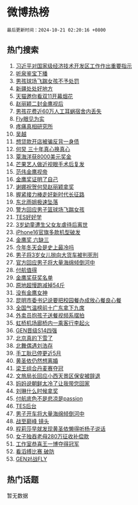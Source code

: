 # 微博热榜

`最后更新时间：2024-10-21 02:20:16 +0800`

## 热门搜索

1. [习近平对国家级经济技术开发区工作作出重要指示](https://m.weibo.cn/search?containerid=100103type%3D1%26t%3D10%26q%3D%23%E4%B9%A0%E8%BF%91%E5%B9%B3%E5%AF%B9%E5%9B%BD%E5%AE%B6%E7%BA%A7%E7%BB%8F%E6%B5%8E%E6%8A%80%E6%9C%AF%E5%BC%80%E5%8F%91%E5%8C%BA%E5%B7%A5%E4%BD%9C%E4%BD%9C%E5%87%BA%E9%87%8D%E8%A6%81%E6%8C%87%E7%A4%BA%23&stream_entry_id=51&isnewpage=1&extparam=seat%3D1%26c_type%3D51%26cate%3D10103%26stream_entry_id%3D51%26pos%3D0%26filter_type%3Drealtimehot%26q%3D%2523%25E4%25B9%25A0%25E8%25BF%2591%25E5%25B9%25B3%25E5%25AF%25B9%25E5%259B%25BD%25E5%25AE%25B6%25E7%25BA%25A7%25E7%25BB%258F%25E6%25B5%258E%25E6%258A%2580%25E6%259C%25AF%25E5%25BC%2580%25E5%258F%2591%25E5%258C%25BA%25E5%25B7%25A5%25E4%25BD%259C%25E4%25BD%259C%25E5%2587%25BA%25E9%2587%258D%25E8%25A6%2581%25E6%258C%2587%25E7%25A4%25BA%2523%26dgr%3D0%26display_time%3D1729448415%26pre_seqid%3D172944841538201133575103)
1. [听泉鉴宝下播](https://m.weibo.cn/search?containerid=100103type%3D1%26t%3D10%26q%3D%23%E5%90%AC%E6%B3%89%E9%89%B4%E5%AE%9D%E4%B8%8B%E6%92%AD%23&stream_entry_id=31&isnewpage=1&extparam=seat%3D1%26lcate%3D5001%26cate%3D5001%26stream_entry_id%3D31%26dgr%3D0%26filter_type%3Drealtimehot%26q%3D%2523%25E5%2590%25AC%25E6%25B3%2589%25E9%2589%25B4%25E5%25AE%259D%25E4%25B8%258B%25E6%2592%25AD%2523%26flag%3D2%26band_rank%3D1%26pos%3D0%26realpos%3D1%26c_type%3D31%26display_time%3D1729448415%26pre_seqid%3D172944841538201133575103)
1. [男孩球场飞踹女孩不予处罚](https://m.weibo.cn/search?containerid=100103type%3D1%26t%3D10%26q%3D%23%E7%94%B7%E5%AD%A9%E7%90%83%E5%9C%BA%E9%A3%9E%E8%B8%B9%E5%A5%B3%E5%AD%A9%E4%B8%8D%E4%BA%88%E5%A4%84%E7%BD%9A%23&stream_entry_id=31&isnewpage=1&extparam=seat%3D1%26lcate%3D5001%26cate%3D5001%26stream_entry_id%3D31%26dgr%3D0%26filter_type%3Drealtimehot%26q%3D%2523%25E7%2594%25B7%25E5%25AD%25A9%25E7%2590%2583%25E5%259C%25BA%25E9%25A3%259E%25E8%25B8%25B9%25E5%25A5%25B3%25E5%25AD%25A9%25E4%25B8%258D%25E4%25BA%2588%25E5%25A4%2584%25E7%25BD%259A%2523%26flag%3D0%26band_rank%3D2%26pos%3D1%26realpos%3D2%26c_type%3D31%26display_time%3D1729448415%26pre_seqid%3D172944841538201133575103)
1. [新疆处处好地方](https://m.weibo.cn/search?containerid=100103type%3D1%26t%3D10%26q%3D%23%E6%96%B0%E7%96%86%E5%A4%84%E5%A4%84%E5%A5%BD%E5%9C%B0%E6%96%B9%23&stream_entry_id=31&isnewpage=1&extparam=seat%3D1%26lcate%3D5001%26cate%3D5001%26stream_entry_id%3D31%26dgr%3D0%26filter_type%3Drealtimehot%26q%3D%2523%25E6%2596%25B0%25E7%2596%2586%25E5%25A4%2584%25E5%25A4%2584%25E5%25A5%25BD%25E5%259C%25B0%25E6%2596%25B9%2523%26flag%3D0%26band_rank%3D3%26pos%3D2%26realpos%3D3%26c_type%3D31%26display_time%3D1729448415%26pre_seqid%3D172944841538201133575103)
1. [天猫邀你看双11开幕烟花](https://m.weibo.cn/search?containerid=100103type%3D1%26t%3D10%26q%3D%23%E5%A4%A9%E7%8C%AB%E9%82%80%E4%BD%A0%E7%9C%8B%E5%8F%8C11%E5%BC%80%E5%B9%95%E7%83%9F%E8%8A%B1%23&stream_entry_id=31&isnewpage=1&extparam=seat%3D1%26lcate%3D5001%26cate%3D5001%26topic_ad%3D1%26q%3D%2523%25E5%25A4%25A9%25E7%258C%25AB%25E9%2582%2580%25E4%25BD%25A0%25E7%259C%258B%25E5%258F%258C11%25E5%25BC%2580%25E5%25B9%2595%25E7%2583%259F%25E8%258A%25B1%2523%26dgr%3D0%26adid%3D259821%26c_type%3D31%26pos%3D3%26band_rank%3D4%26filter_type%3Drealtimehot%26stream_entry_id%3D31%26is_ad_pos%3D1%26display_time%3D1729448415%26pre_seqid%3D172944841538201133575103)
1. [赵丽颖二封金鹰视后](https://m.weibo.cn/search?containerid=100103type%3D1%26t%3D10%26q%3D%E8%B5%B5%E4%B8%BD%E9%A2%96%E4%BA%8C%E5%B0%81%E9%87%91%E9%B9%B0%E8%A7%86%E5%90%8E&stream_entry_id=31&isnewpage=1&extparam=seat%3D1%26lcate%3D5001%26cate%3D5001%26stream_entry_id%3D31%26dgr%3D0%26filter_type%3Drealtimehot%26q%3D%25E8%25B5%25B5%25E4%25B8%25BD%25E9%25A2%2596%25E4%25BA%258C%25E5%25B0%2581%25E9%2587%2591%25E9%25B9%25B0%25E8%25A7%2586%25E5%2590%258E%26flag%3D16%26band_rank%3D4%26pos%3D4%26realpos%3D4%26c_type%3D31%26display_time%3D1729448415%26pre_seqid%3D172944841538201133575103)
1. [男孩花费近60万人工耳蜗宿舍内丢失](https://m.weibo.cn/search?containerid=100103type%3D1%26t%3D10%26q%3D%23%E7%94%B7%E5%AD%A9%E8%8A%B1%E8%B4%B9%E8%BF%9160%E4%B8%87%E4%BA%BA%E5%B7%A5%E8%80%B3%E8%9C%97%E5%AE%BF%E8%88%8D%E5%86%85%E4%B8%A2%E5%A4%B1%23&stream_entry_id=31&isnewpage=1&extparam=seat%3D1%26lcate%3D5001%26cate%3D5001%26stream_entry_id%3D31%26dgr%3D0%26filter_type%3Drealtimehot%26q%3D%2523%25E7%2594%25B7%25E5%25AD%25A9%25E8%258A%25B1%25E8%25B4%25B9%25E8%25BF%259160%25E4%25B8%2587%25E4%25BA%25BA%25E5%25B7%25A5%25E8%2580%25B3%25E8%259C%2597%25E5%25AE%25BF%25E8%2588%258D%25E5%2586%2585%25E4%25B8%25A2%25E5%25A4%25B1%2523%26flag%3D0%26band_rank%3D5%26pos%3D5%26realpos%3D5%26c_type%3D31%26display_time%3D1729448415%26pre_seqid%3D172944841538201133575103)
1. [Fly眼见为实](https://m.weibo.cn/search?containerid=100103type%3D1%26t%3D10%26q%3D%23Fly%E7%9C%BC%E8%A7%81%E4%B8%BA%E5%AE%9E%23&stream_entry_id=31&isnewpage=1&extparam=seat%3D1%26lcate%3D5001%26cate%3D5001%26stream_entry_id%3D31%26dgr%3D0%26filter_type%3Drealtimehot%26q%3D%2523Fly%25E7%259C%25BC%25E8%25A7%2581%25E4%25B8%25BA%25E5%25AE%259E%2523%26flag%3D0%26band_rank%3D6%26pos%3D6%26realpos%3D6%26c_type%3D31%26display_time%3D1729448415%26pre_seqid%3D172944841538201133575103)
1. [疼痛真相研究所](https://m.weibo.cn/search?containerid=100103type%3D1%26t%3D10%26q%3D%23%E7%96%BC%E7%97%9B%E7%9C%9F%E7%9B%B8%E7%A0%94%E7%A9%B6%E6%89%80%23&stream_entry_id=31&isnewpage=1&extparam=seat%3D1%26lcate%3D5001%26cate%3D5001%26topic_ad%3D1%26q%3D%2523%25E7%2596%25BC%25E7%2597%259B%25E7%259C%259F%25E7%259B%25B8%25E7%25A0%2594%25E7%25A9%25B6%25E6%2589%2580%2523%26dgr%3D0%26adid%3D259852%26c_type%3D31%26pos%3D7%26band_rank%3D7%26filter_type%3Drealtimehot%26stream_entry_id%3D31%26is_ad_pos%3D1%26display_time%3D1729448415%26pre_seqid%3D172944841538201133575103)
1. [吴越](https://m.weibo.cn/search?containerid=100103type%3D1%26t%3D10%26q%3D%E5%90%B4%E8%B6%8A&stream_entry_id=31&isnewpage=1&extparam=seat%3D1%26lcate%3D5001%26cate%3D5001%26stream_entry_id%3D31%26dgr%3D0%26filter_type%3Drealtimehot%26q%3D%25E5%2590%25B4%25E8%25B6%258A%26flag%3D1%26band_rank%3D7%26pos%3D8%26realpos%3D7%26c_type%3D31%26display_time%3D1729448415%26pre_seqid%3D172944841538201133575103)
1. [想贷款开店被骗反背一身债](https://m.weibo.cn/search?containerid=100103type%3D1%26t%3D10%26q%3D%23%E6%83%B3%E8%B4%B7%E6%AC%BE%E5%BC%80%E5%BA%97%E8%A2%AB%E9%AA%97%E5%8F%8D%E8%83%8C%E4%B8%80%E8%BA%AB%E5%80%BA%23&stream_entry_id=31&isnewpage=1&extparam=seat%3D1%26lcate%3D5001%26cate%3D5001%26stream_entry_id%3D31%26dgr%3D0%26filter_type%3Drealtimehot%26q%3D%2523%25E6%2583%25B3%25E8%25B4%25B7%25E6%25AC%25BE%25E5%25BC%2580%25E5%25BA%2597%25E8%25A2%25AB%25E9%25AA%2597%25E5%258F%258D%25E8%2583%258C%25E4%25B8%2580%25E8%25BA%25AB%25E5%2580%25BA%2523%26flag%3D0%26band_rank%3D8%26pos%3D9%26realpos%3D8%26c_type%3D31%26display_time%3D1729448415%26pre_seqid%3D172944841538201133575103)
1. [何炅 三十年真心换真心](https://m.weibo.cn/search?containerid=100103type%3D1%26t%3D10%26q%3D%E4%BD%95%E7%82%85+%E4%B8%89%E5%8D%81%E5%B9%B4%E7%9C%9F%E5%BF%83%E6%8D%A2%E7%9C%9F%E5%BF%83&stream_entry_id=31&isnewpage=1&extparam=seat%3D1%26lcate%3D5001%26cate%3D5001%26stream_entry_id%3D31%26dgr%3D0%26filter_type%3Drealtimehot%26q%3D%25E4%25BD%2595%25E7%2582%2585%2520%25E4%25B8%2589%25E5%258D%2581%25E5%25B9%25B4%25E7%259C%259F%25E5%25BF%2583%25E6%258D%25A2%25E7%259C%259F%25E5%25BF%2583%26flag%3D2%26band_rank%3D9%26pos%3D10%26realpos%3D9%26c_type%3D31%26display_time%3D1729448415%26pre_seqid%3D172944841538201133575103)
1. [覃海洋获8000美元奖金](https://m.weibo.cn/search?containerid=100103type%3D1%26t%3D10%26q%3D%23%E8%A6%83%E6%B5%B7%E6%B4%8B%E8%8E%B78000%E7%BE%8E%E5%85%83%E5%A5%96%E9%87%91%23&stream_entry_id=31&isnewpage=1&extparam=seat%3D1%26lcate%3D5001%26cate%3D5001%26stream_entry_id%3D31%26dgr%3D0%26filter_type%3Drealtimehot%26q%3D%2523%25E8%25A6%2583%25E6%25B5%25B7%25E6%25B4%258B%25E8%258E%25B78000%25E7%25BE%258E%25E5%2585%2583%25E5%25A5%2596%25E9%2587%2591%2523%26flag%3D0%26band_rank%3D10%26pos%3D11%26realpos%3D10%26c_type%3D31%26display_time%3D1729448415%26pre_seqid%3D172944841538201133575103)
1. [芒果艺人做近视眼手术后复发](https://m.weibo.cn/search?containerid=100103type%3D1%26t%3D10%26q%3D%E8%8A%92%E6%9E%9C%E8%89%BA%E4%BA%BA%E5%81%9A%E8%BF%91%E8%A7%86%E7%9C%BC%E6%89%8B%E6%9C%AF%E5%90%8E%E5%A4%8D%E5%8F%91&stream_entry_id=31&isnewpage=1&extparam=seat%3D1%26lcate%3D5001%26cate%3D5001%26stream_entry_id%3D31%26dgr%3D0%26filter_type%3Drealtimehot%26q%3D%25E8%258A%2592%25E6%259E%259C%25E8%2589%25BA%25E4%25BA%25BA%25E5%2581%259A%25E8%25BF%2591%25E8%25A7%2586%25E7%259C%25BC%25E6%2589%258B%25E6%259C%25AF%25E5%2590%258E%25E5%25A4%258D%25E5%258F%2591%26flag%3D2%26band_rank%3D11%26pos%3D12%26realpos%3D11%26c_type%3D31%26display_time%3D1729448415%26pre_seqid%3D172944841538201133575103)
1. [范伟金鹰视帝](https://m.weibo.cn/search?containerid=100103type%3D1%26t%3D10%26q%3D%23%E8%8C%83%E4%BC%9F%E9%87%91%E9%B9%B0%E8%A7%86%E5%B8%9D%23&stream_entry_id=31&isnewpage=1&extparam=seat%3D1%26lcate%3D5001%26cate%3D5001%26stream_entry_id%3D31%26dgr%3D0%26filter_type%3Drealtimehot%26q%3D%2523%25E8%258C%2583%25E4%25BC%259F%25E9%2587%2591%25E9%25B9%25B0%25E8%25A7%2586%25E5%25B8%259D%2523%26flag%3D0%26band_rank%3D12%26pos%3D13%26realpos%3D12%26c_type%3D31%26display_time%3D1729448415%26pre_seqid%3D172944841538201133575103)
1. [金鹰奖证明了自己](https://m.weibo.cn/search?containerid=100103type%3D1%26t%3D10%26q%3D%23%E9%87%91%E9%B9%B0%E5%A5%96%E8%AF%81%E6%98%8E%E4%BA%86%E8%87%AA%E5%B7%B1%23&stream_entry_id=31&isnewpage=1&extparam=seat%3D1%26lcate%3D5001%26cate%3D5001%26stream_entry_id%3D31%26dgr%3D0%26filter_type%3Drealtimehot%26q%3D%2523%25E9%2587%2591%25E9%25B9%25B0%25E5%25A5%2596%25E8%25AF%2581%25E6%2598%258E%25E4%25BA%2586%25E8%2587%25AA%25E5%25B7%25B1%2523%26flag%3D0%26band_rank%3D13%26pos%3D14%26realpos%3D13%26c_type%3D31%26display_time%3D1729448415%26pre_seqid%3D172944841538201133575103)
1. [谢娜祝贺何炅赵丽颖拿奖](https://m.weibo.cn/search?containerid=100103type%3D1%26t%3D10%26q%3D%23%E8%B0%A2%E5%A8%9C%E7%A5%9D%E8%B4%BA%E4%BD%95%E7%82%85%E8%B5%B5%E4%B8%BD%E9%A2%96%E6%8B%BF%E5%A5%96%23&stream_entry_id=31&isnewpage=1&extparam=seat%3D1%26lcate%3D5001%26cate%3D5001%26stream_entry_id%3D31%26dgr%3D0%26filter_type%3Drealtimehot%26q%3D%2523%25E8%25B0%25A2%25E5%25A8%259C%25E7%25A5%259D%25E8%25B4%25BA%25E4%25BD%2595%25E7%2582%2585%25E8%25B5%25B5%25E4%25B8%25BD%25E9%25A2%2596%25E6%258B%25BF%25E5%25A5%2596%2523%26flag%3D2%26band_rank%3D14%26pos%3D15%26realpos%3D14%26c_type%3D31%26display_time%3D1729448415%26pre_seqid%3D172944841538201133575103)
1. [握紧接力棒走好新时代长征路](https://m.weibo.cn/search?containerid=100103type%3D1%26t%3D10%26q%3D%23%E6%8F%A1%E7%B4%A7%E6%8E%A5%E5%8A%9B%E6%A3%92%E8%B5%B0%E5%A5%BD%E6%96%B0%E6%97%B6%E4%BB%A3%E9%95%BF%E5%BE%81%E8%B7%AF%23&stream_entry_id=31&isnewpage=1&extparam=seat%3D1%26lcate%3D5001%26cate%3D5001%26stream_entry_id%3D31%26dgr%3D0%26filter_type%3Drealtimehot%26q%3D%2523%25E6%258F%25A1%25E7%25B4%25A7%25E6%258E%25A5%25E5%258A%259B%25E6%25A3%2592%25E8%25B5%25B0%25E5%25A5%25BD%25E6%2596%25B0%25E6%2597%25B6%25E4%25BB%25A3%25E9%2595%25BF%25E5%25BE%2581%25E8%25B7%25AF%2523%26flag%3D1%26band_rank%3D15%26pos%3D16%26realpos%3D15%26c_type%3D31%26display_time%3D1729448415%26pre_seqid%3D172944841538201133575103)
1. [东北雨姐极速坠落](https://m.weibo.cn/search?containerid=100103type%3D1%26t%3D10%26q%3D%23%E4%B8%9C%E5%8C%97%E9%9B%A8%E5%A7%90%E6%9E%81%E9%80%9F%E5%9D%A0%E8%90%BD%23&stream_entry_id=31&isnewpage=1&extparam=seat%3D1%26lcate%3D5001%26cate%3D5001%26stream_entry_id%3D31%26dgr%3D0%26filter_type%3Drealtimehot%26q%3D%2523%25E4%25B8%259C%25E5%258C%2597%25E9%259B%25A8%25E5%25A7%2590%25E6%259E%2581%25E9%2580%259F%25E5%259D%25A0%25E8%2590%25BD%2523%26flag%3D0%26band_rank%3D16%26pos%3D17%26realpos%3D16%26c_type%3D31%26display_time%3D1729448415%26pre_seqid%3D172944841538201133575103)
1. [警方回应男子篮球场飞踹女孩](https://m.weibo.cn/search?containerid=100103type%3D1%26t%3D10%26q%3D%23%E8%AD%A6%E6%96%B9%E5%9B%9E%E5%BA%94%E7%94%B7%E5%AD%90%E7%AF%AE%E7%90%83%E5%9C%BA%E9%A3%9E%E8%B8%B9%E5%A5%B3%E5%AD%A9%23&stream_entry_id=31&isnewpage=1&extparam=seat%3D1%26lcate%3D5001%26cate%3D5001%26stream_entry_id%3D31%26dgr%3D0%26filter_type%3Drealtimehot%26q%3D%2523%25E8%25AD%25A6%25E6%2596%25B9%25E5%259B%259E%25E5%25BA%2594%25E7%2594%25B7%25E5%25AD%2590%25E7%25AF%25AE%25E7%2590%2583%25E5%259C%25BA%25E9%25A3%259E%25E8%25B8%25B9%25E5%25A5%25B3%25E5%25AD%25A9%2523%26flag%3D0%26band_rank%3D17%26pos%3D18%26realpos%3D17%26c_type%3D31%26display_time%3D1729448415%26pre_seqid%3D172944841538201133575103)
1. [TES好好学](https://m.weibo.cn/search?containerid=100103type%3D1%26t%3D10%26q%3D%23TES%E5%A5%BD%E5%A5%BD%E5%AD%A6%23&stream_entry_id=31&isnewpage=1&extparam=seat%3D1%26lcate%3D5001%26cate%3D5001%26stream_entry_id%3D31%26dgr%3D0%26filter_type%3Drealtimehot%26q%3D%2523TES%25E5%25A5%25BD%25E5%25A5%25BD%25E5%25AD%25A6%2523%26flag%3D0%26band_rank%3D18%26pos%3D19%26realpos%3D18%26c_type%3D31%26display_time%3D1729448415%26pre_seqid%3D172944841538201133575103)
1. [3岁幼童遭生父女友虐待后离世](https://m.weibo.cn/search?containerid=100103type%3D1%26t%3D10%26q%3D%233%E5%B2%81%E5%B9%BC%E7%AB%A5%E9%81%AD%E7%94%9F%E7%88%B6%E5%A5%B3%E5%8F%8B%E8%99%90%E5%BE%85%E5%90%8E%E7%A6%BB%E4%B8%96%23&stream_entry_id=31&isnewpage=1&extparam=seat%3D1%26lcate%3D5001%26cate%3D5001%26stream_entry_id%3D31%26dgr%3D0%26filter_type%3Drealtimehot%26q%3D%25233%25E5%25B2%2581%25E5%25B9%25BC%25E7%25AB%25A5%25E9%2581%25AD%25E7%2594%259F%25E7%2588%25B6%25E5%25A5%25B3%25E5%258F%258B%25E8%2599%2590%25E5%25BE%2585%25E5%2590%258E%25E7%25A6%25BB%25E4%25B8%2596%2523%26flag%3D0%26band_rank%3D19%26pos%3D20%26realpos%3D19%26c_type%3D31%26display_time%3D1729448415%26pre_seqid%3D172944841538201133575103)
1. [iPhone16官旗多款机型破发](https://m.weibo.cn/search?containerid=100103type%3D1%26t%3D10%26q%3D%23iPhone16%E5%AE%98%E6%97%97%E5%A4%9A%E6%AC%BE%E6%9C%BA%E5%9E%8B%E7%A0%B4%E5%8F%91%23&stream_entry_id=31&isnewpage=1&extparam=seat%3D1%26lcate%3D5001%26cate%3D5001%26stream_entry_id%3D31%26dgr%3D0%26filter_type%3Drealtimehot%26q%3D%2523iPhone16%25E5%25AE%2598%25E6%2597%2597%25E5%25A4%259A%25E6%25AC%25BE%25E6%259C%25BA%25E5%259E%258B%25E7%25A0%25B4%25E5%258F%2591%2523%26flag%3D0%26band_rank%3D20%26pos%3D21%26realpos%3D20%26c_type%3D31%26display_time%3D1729448415%26pre_seqid%3D172944841538201133575103)
1. [金鹰奖 六缺三](https://m.weibo.cn/search?containerid=100103type%3D1%26t%3D10%26q%3D%E9%87%91%E9%B9%B0%E5%A5%96+%E5%85%AD%E7%BC%BA%E4%B8%89&stream_entry_id=31&isnewpage=1&extparam=seat%3D1%26lcate%3D5001%26cate%3D5001%26stream_entry_id%3D31%26dgr%3D0%26filter_type%3Drealtimehot%26q%3D%25E9%2587%2591%25E9%25B9%25B0%25E5%25A5%2596%2520%25E5%2585%25AD%25E7%25BC%25BA%25E4%25B8%2589%26flag%3D2%26band_rank%3D21%26pos%3D22%26realpos%3D21%26c_type%3D31%26display_time%3D1729448415%26pre_seqid%3D172944841538201133575103)
1. [今年冬天会是史上最冷吗](https://m.weibo.cn/search?containerid=100103type%3D1%26t%3D10%26q%3D%23%E4%BB%8A%E5%B9%B4%E5%86%AC%E5%A4%A9%E4%BC%9A%E6%98%AF%E5%8F%B2%E4%B8%8A%E6%9C%80%E5%86%B7%E5%90%97%23&stream_entry_id=31&isnewpage=1&extparam=seat%3D1%26lcate%3D5001%26cate%3D5001%26stream_entry_id%3D31%26dgr%3D0%26filter_type%3Drealtimehot%26q%3D%2523%25E4%25BB%258A%25E5%25B9%25B4%25E5%2586%25AC%25E5%25A4%25A9%25E4%25BC%259A%25E6%2598%25AF%25E5%258F%25B2%25E4%25B8%258A%25E6%259C%2580%25E5%2586%25B7%25E5%2590%2597%2523%26flag%3D1%26band_rank%3D22%26pos%3D23%26realpos%3D22%26c_type%3D31%26display_time%3D1729448415%26pre_seqid%3D172944841538201133575103)
1. [男子将3岁女儿抛向大货车被判死刑](https://m.weibo.cn/search?containerid=100103type%3D1%26t%3D10%26q%3D%23%E7%94%B7%E5%AD%90%E5%B0%863%E5%B2%81%E5%A5%B3%E5%84%BF%E6%8A%9B%E5%90%91%E5%A4%A7%E8%B4%A7%E8%BD%A6%E8%A2%AB%E5%88%A4%E6%AD%BB%E5%88%91%23&stream_entry_id=31&isnewpage=1&extparam=seat%3D1%26lcate%3D5001%26cate%3D5001%26stream_entry_id%3D31%26dgr%3D0%26filter_type%3Drealtimehot%26q%3D%2523%25E7%2594%25B7%25E5%25AD%2590%25E5%25B0%25863%25E5%25B2%2581%25E5%25A5%25B3%25E5%2584%25BF%25E6%258A%259B%25E5%2590%2591%25E5%25A4%25A7%25E8%25B4%25A7%25E8%25BD%25A6%25E8%25A2%25AB%25E5%2588%25A4%25E6%25AD%25BB%25E5%2588%2591%2523%26flag%3D0%26band_rank%3D23%26pos%3D24%26realpos%3D23%26c_type%3D31%26display_time%3D1729448415%26pre_seqid%3D172944841538201133575103)
1. [官方回应男子将大量海绵倾倒河中](https://m.weibo.cn/search?containerid=100103type%3D1%26t%3D10%26q%3D%23%E5%AE%98%E6%96%B9%E5%9B%9E%E5%BA%94%E7%94%B7%E5%AD%90%E5%B0%86%E5%A4%A7%E9%87%8F%E6%B5%B7%E7%BB%B5%E5%80%BE%E5%80%92%E6%B2%B3%E4%B8%AD%23&stream_entry_id=31&isnewpage=1&extparam=seat%3D1%26lcate%3D5001%26cate%3D5001%26stream_entry_id%3D31%26dgr%3D0%26filter_type%3Drealtimehot%26q%3D%2523%25E5%25AE%2598%25E6%2596%25B9%25E5%259B%259E%25E5%25BA%2594%25E7%2594%25B7%25E5%25AD%2590%25E5%25B0%2586%25E5%25A4%25A7%25E9%2587%258F%25E6%25B5%25B7%25E7%25BB%25B5%25E5%2580%25BE%25E5%2580%2592%25E6%25B2%25B3%25E4%25B8%25AD%2523%26flag%3D1%26band_rank%3D24%26pos%3D25%26realpos%3D24%26c_type%3D31%26display_time%3D1729448415%26pre_seqid%3D172944841538201133575103)
1. [付航值得](https://m.weibo.cn/search?containerid=100103type%3D1%26t%3D10%26q%3D%23%E4%BB%98%E8%88%AA%E5%80%BC%E5%BE%97%23&stream_entry_id=31&isnewpage=1&extparam=seat%3D1%26lcate%3D5001%26cate%3D5001%26stream_entry_id%3D31%26dgr%3D0%26filter_type%3Drealtimehot%26q%3D%2523%25E4%25BB%2598%25E8%2588%25AA%25E5%2580%25BC%25E5%25BE%2597%2523%26flag%3D0%26band_rank%3D25%26pos%3D26%26realpos%3D25%26c_type%3D31%26display_time%3D1729448415%26pre_seqid%3D172944841538201133575103)
1. [金鹰奖获奖名单](https://m.weibo.cn/search?containerid=100103type%3D1%26t%3D10%26q%3D%E9%87%91%E9%B9%B0%E5%A5%96%E8%8E%B7%E5%A5%96%E5%90%8D%E5%8D%95&stream_entry_id=31&isnewpage=1&extparam=seat%3D1%26lcate%3D5001%26cate%3D5001%26stream_entry_id%3D31%26dgr%3D0%26filter_type%3Drealtimehot%26q%3D%25E9%2587%2591%25E9%25B9%25B0%25E5%25A5%2596%25E8%258E%25B7%25E5%25A5%2596%25E5%2590%258D%25E5%258D%2595%26flag%3D0%26band_rank%3D26%26pos%3D27%26realpos%3D26%26c_type%3D31%26display_time%3D1729448415%26pre_seqid%3D172944841538201133575103)
1. [原地超慢跑减掉54斤](https://m.weibo.cn/search?containerid=100103type%3D1%26t%3D10%26q%3D%E5%8E%9F%E5%9C%B0%E8%B6%85%E6%85%A2%E8%B7%91%E5%87%8F%E6%8E%8954%E6%96%A4&stream_entry_id=31&isnewpage=1&extparam=seat%3D1%26lcate%3D5001%26cate%3D5001%26stream_entry_id%3D31%26dgr%3D0%26filter_type%3Drealtimehot%26q%3D%25E5%258E%259F%25E5%259C%25B0%25E8%25B6%2585%25E6%2585%25A2%25E8%25B7%2591%25E5%2587%258F%25E6%258E%258954%25E6%2596%25A4%26flag%3D0%26band_rank%3D27%26pos%3D28%26realpos%3D27%26c_type%3D31%26display_time%3D1729448415%26pre_seqid%3D172944841538201133575103)
1. [没有金鹰女神](https://m.weibo.cn/search?containerid=100103type%3D1%26t%3D10%26q%3D%E6%B2%A1%E6%9C%89%E9%87%91%E9%B9%B0%E5%A5%B3%E7%A5%9E&stream_entry_id=31&isnewpage=1&extparam=seat%3D1%26lcate%3D5001%26cate%3D5001%26stream_entry_id%3D31%26dgr%3D0%26filter_type%3Drealtimehot%26q%3D%25E6%25B2%25A1%25E6%259C%2589%25E9%2587%2591%25E9%25B9%25B0%25E5%25A5%25B3%25E7%25A5%259E%26flag%3D0%26band_rank%3D28%26pos%3D29%26realpos%3D28%26c_type%3D31%26display_time%3D1729448415%26pre_seqid%3D172944841538201133575103)
1. [昆明市委书记说要把校园餐办成放心餐良心餐](https://m.weibo.cn/search?containerid=100103type%3D1%26t%3D10%26q%3D%23%E6%98%86%E6%98%8E%E5%B8%82%E5%A7%94%E4%B9%A6%E8%AE%B0%E8%AF%B4%E8%A6%81%E6%8A%8A%E6%A0%A1%E5%9B%AD%E9%A4%90%E5%8A%9E%E6%88%90%E6%94%BE%E5%BF%83%E9%A4%90%E8%89%AF%E5%BF%83%E9%A4%90%23&stream_entry_id=31&isnewpage=1&extparam=seat%3D1%26lcate%3D5001%26cate%3D5001%26stream_entry_id%3D31%26dgr%3D0%26filter_type%3Drealtimehot%26q%3D%2523%25E6%2598%2586%25E6%2598%258E%25E5%25B8%2582%25E5%25A7%2594%25E4%25B9%25A6%25E8%25AE%25B0%25E8%25AF%25B4%25E8%25A6%2581%25E6%258A%258A%25E6%25A0%25A1%25E5%259B%25AD%25E9%25A4%2590%25E5%258A%259E%25E6%2588%2590%25E6%2594%25BE%25E5%25BF%2583%25E9%25A4%2590%25E8%2589%25AF%25E5%25BF%2583%25E9%25A4%2590%2523%26flag%3D1%26band_rank%3D29%26pos%3D30%26realpos%3D29%26c_type%3D31%26display_time%3D1729448415%26pre_seqid%3D172944841538201133575103)
1. [全国气温榜前十广东拿下九席](https://m.weibo.cn/search?containerid=100103type%3D1%26t%3D10%26q%3D%23%E5%85%A8%E5%9B%BD%E6%B0%94%E6%B8%A9%E6%A6%9C%E5%89%8D%E5%8D%81%E5%B9%BF%E4%B8%9C%E6%8B%BF%E4%B8%8B%E4%B9%9D%E5%B8%AD%23&stream_entry_id=31&isnewpage=1&extparam=seat%3D1%26lcate%3D5001%26cate%3D5001%26stream_entry_id%3D31%26dgr%3D0%26filter_type%3Drealtimehot%26q%3D%2523%25E5%2585%25A8%25E5%259B%25BD%25E6%25B0%2594%25E6%25B8%25A9%25E6%25A6%259C%25E5%2589%258D%25E5%258D%2581%25E5%25B9%25BF%25E4%25B8%259C%25E6%258B%25BF%25E4%25B8%258B%25E4%25B9%259D%25E5%25B8%25AD%2523%26flag%3D1%26band_rank%3D30%26pos%3D31%26realpos%3D30%26c_type%3D31%26display_time%3D1729448415%26pre_seqid%3D172944841538201133575103)
1. [外卖员抱孩子送餐视频系摆拍](https://m.weibo.cn/search?containerid=100103type%3D1%26t%3D10%26q%3D%23%E5%A4%96%E5%8D%96%E5%91%98%E6%8A%B1%E5%AD%A9%E5%AD%90%E9%80%81%E9%A4%90%E8%A7%86%E9%A2%91%E7%B3%BB%E6%91%86%E6%8B%8D%23&stream_entry_id=31&isnewpage=1&extparam=seat%3D1%26lcate%3D5001%26cate%3D5001%26stream_entry_id%3D31%26dgr%3D0%26filter_type%3Drealtimehot%26q%3D%2523%25E5%25A4%2596%25E5%258D%2596%25E5%2591%2598%25E6%258A%25B1%25E5%25AD%25A9%25E5%25AD%2590%25E9%2580%2581%25E9%25A4%2590%25E8%25A7%2586%25E9%25A2%2591%25E7%25B3%25BB%25E6%2591%2586%25E6%258B%258D%2523%26flag%3D1%26band_rank%3D31%26pos%3D32%26realpos%3D31%26c_type%3D31%26display_time%3D1729448415%26pre_seqid%3D172944841538201133575103)
1. [虹桥机场廊桥内一乘客行李起火](https://m.weibo.cn/search?containerid=100103type%3D1%26t%3D10%26q%3D%23%E8%99%B9%E6%A1%A5%E6%9C%BA%E5%9C%BA%E5%BB%8A%E6%A1%A5%E5%86%85%E4%B8%80%E4%B9%98%E5%AE%A2%E8%A1%8C%E6%9D%8E%E8%B5%B7%E7%81%AB%23&stream_entry_id=31&isnewpage=1&extparam=seat%3D1%26lcate%3D5001%26cate%3D5001%26stream_entry_id%3D31%26dgr%3D0%26filter_type%3Drealtimehot%26q%3D%2523%25E8%2599%25B9%25E6%25A1%25A5%25E6%259C%25BA%25E5%259C%25BA%25E5%25BB%258A%25E6%25A1%25A5%25E5%2586%2585%25E4%25B8%2580%25E4%25B9%2598%25E5%25AE%25A2%25E8%25A1%258C%25E6%259D%258E%25E8%25B5%25B7%25E7%2581%25AB%2523%26flag%3D0%26band_rank%3D32%26pos%3D33%26realpos%3D32%26c_type%3D31%26display_time%3D1729448415%26pre_seqid%3D172944841538201133575103)
1. [GEN晋级S14四强](https://m.weibo.cn/search?containerid=100103type%3D1%26t%3D10%26q%3D%23GEN%E6%99%8B%E7%BA%A7S14%E5%9B%9B%E5%BC%BA%23&stream_entry_id=31&isnewpage=1&extparam=seat%3D1%26lcate%3D5001%26cate%3D5001%26stream_entry_id%3D31%26dgr%3D0%26filter_type%3Drealtimehot%26q%3D%2523GEN%25E6%2599%258B%25E7%25BA%25A7S14%25E5%259B%259B%25E5%25BC%25BA%2523%26flag%3D0%26band_rank%3D33%26pos%3D34%26realpos%3D33%26c_type%3D31%26display_time%3D1729448415%26pre_seqid%3D172944841538201133575103)
1. [北京真的下雪了](https://m.weibo.cn/search?containerid=100103type%3D1%26t%3D10%26q%3D%23%E5%8C%97%E4%BA%AC%E7%9C%9F%E7%9A%84%E4%B8%8B%E9%9B%AA%E4%BA%86%23&stream_entry_id=31&isnewpage=1&extparam=seat%3D1%26lcate%3D5001%26cate%3D5001%26stream_entry_id%3D31%26dgr%3D0%26filter_type%3Drealtimehot%26q%3D%2523%25E5%258C%2597%25E4%25BA%25AC%25E7%259C%259F%25E7%259A%2584%25E4%25B8%258B%25E9%259B%25AA%25E4%25BA%2586%2523%26flag%3D0%26band_rank%3D34%26pos%3D35%26realpos%3D34%26c_type%3D31%26display_time%3D1729448415%26pre_seqid%3D172944841538201133575103)
1. [北舞偶遇刘浩存](https://m.weibo.cn/search?containerid=100103type%3D1%26t%3D10%26q%3D%23%E5%8C%97%E8%88%9E%E5%81%B6%E9%81%87%E5%88%98%E6%B5%A9%E5%AD%98%23&stream_entry_id=31&isnewpage=1&extparam=seat%3D1%26lcate%3D5001%26cate%3D5001%26stream_entry_id%3D31%26dgr%3D0%26filter_type%3Drealtimehot%26q%3D%2523%25E5%258C%2597%25E8%2588%259E%25E5%2581%25B6%25E9%2581%2587%25E5%2588%2598%25E6%25B5%25A9%25E5%25AD%2598%2523%26flag%3D1%26band_rank%3D35%26pos%3D36%26realpos%3D35%26c_type%3D31%26display_time%3D1729448415%26pre_seqid%3D172944841538201133575103)
1. [手工耿已停更近5月](https://m.weibo.cn/search?containerid=100103type%3D1%26t%3D10%26q%3D%23%E6%89%8B%E5%B7%A5%E8%80%BF%E5%B7%B2%E5%81%9C%E6%9B%B4%E8%BF%915%E6%9C%88%23&stream_entry_id=31&isnewpage=1&extparam=seat%3D1%26lcate%3D5001%26cate%3D5001%26stream_entry_id%3D31%26dgr%3D0%26filter_type%3Drealtimehot%26q%3D%2523%25E6%2589%258B%25E5%25B7%25A5%25E8%2580%25BF%25E5%25B7%25B2%25E5%2581%259C%25E6%259B%25B4%25E8%25BF%25915%25E6%259C%2588%2523%26flag%3D0%26band_rank%3D36%26pos%3D37%26realpos%3D36%26c_type%3D31%26display_time%3D1729448415%26pre_seqid%3D172944841538201133575103)
1. [黄圣依仍然想离婚](https://m.weibo.cn/search?containerid=100103type%3D1%26t%3D10%26q%3D%23%E9%BB%84%E5%9C%A3%E4%BE%9D%E4%BB%8D%E7%84%B6%E6%83%B3%E7%A6%BB%E5%A9%9A%23&stream_entry_id=31&isnewpage=1&extparam=seat%3D1%26lcate%3D5001%26cate%3D5001%26stream_entry_id%3D31%26dgr%3D0%26filter_type%3Drealtimehot%26q%3D%2523%25E9%25BB%2584%25E5%259C%25A3%25E4%25BE%259D%25E4%25BB%258D%25E7%2584%25B6%25E6%2583%25B3%25E7%25A6%25BB%25E5%25A9%259A%2523%26flag%3D0%26band_rank%3D37%26pos%3D38%26realpos%3D37%26c_type%3D31%26display_time%3D1729448415%26pre_seqid%3D172944841538201133575103)
1. [梁王组合丹麦赛夺冠](https://m.weibo.cn/search?containerid=100103type%3D1%26t%3D10%26q%3D%23%E6%A2%81%E7%8E%8B%E7%BB%84%E5%90%88%E4%B8%B9%E9%BA%A6%E8%B5%9B%E5%A4%BA%E5%86%A0%23&stream_entry_id=31&isnewpage=1&extparam=seat%3D1%26lcate%3D5001%26cate%3D5001%26stream_entry_id%3D31%26dgr%3D0%26filter_type%3Drealtimehot%26q%3D%2523%25E6%25A2%2581%25E7%258E%258B%25E7%25BB%2584%25E5%2590%2588%25E4%25B8%25B9%25E9%25BA%25A6%25E8%25B5%259B%25E5%25A4%25BA%25E5%2586%25A0%2523%26flag%3D0%26band_rank%3D38%26pos%3D39%26realpos%3D38%26c_type%3D31%26display_time%3D1729448415%26pre_seqid%3D172944841538201133575103)
1. [文旅局长回应小西天景区保安被辞退](https://m.weibo.cn/search?containerid=100103type%3D1%26t%3D10%26q%3D%23%E6%96%87%E6%97%85%E5%B1%80%E9%95%BF%E5%9B%9E%E5%BA%94%E5%B0%8F%E8%A5%BF%E5%A4%A9%E6%99%AF%E5%8C%BA%E4%BF%9D%E5%AE%89%E8%A2%AB%E8%BE%9E%E9%80%80%23&stream_entry_id=31&isnewpage=1&extparam=seat%3D1%26lcate%3D5001%26cate%3D5001%26stream_entry_id%3D31%26dgr%3D0%26filter_type%3Drealtimehot%26q%3D%2523%25E6%2596%2587%25E6%2597%2585%25E5%25B1%2580%25E9%2595%25BF%25E5%259B%259E%25E5%25BA%2594%25E5%25B0%258F%25E8%25A5%25BF%25E5%25A4%25A9%25E6%2599%25AF%25E5%258C%25BA%25E4%25BF%259D%25E5%25AE%2589%25E8%25A2%25AB%25E8%25BE%259E%25E9%2580%2580%2523%26flag%3D0%26band_rank%3D39%26pos%3D40%26realpos%3D39%26c_type%3D31%26display_time%3D1729448415%26pre_seqid%3D172944841538201133575103)
1. [妈妈说朝鲜太冷了让我带您回家](https://m.weibo.cn/search?containerid=100103type%3D1%26t%3D10%26q%3D%23%E5%A6%88%E5%A6%88%E8%AF%B4%E6%9C%9D%E9%B2%9C%E5%A4%AA%E5%86%B7%E4%BA%86%E8%AE%A9%E6%88%91%E5%B8%A6%E6%82%A8%E5%9B%9E%E5%AE%B6%23&stream_entry_id=31&isnewpage=1&extparam=seat%3D1%26lcate%3D5001%26cate%3D5001%26stream_entry_id%3D31%26dgr%3D0%26filter_type%3Drealtimehot%26q%3D%2523%25E5%25A6%2588%25E5%25A6%2588%25E8%25AF%25B4%25E6%259C%259D%25E9%25B2%259C%25E5%25A4%25AA%25E5%2586%25B7%25E4%25BA%2586%25E8%25AE%25A9%25E6%2588%2591%25E5%25B8%25A6%25E6%2582%25A8%25E5%259B%259E%25E5%25AE%25B6%2523%26flag%3D0%26band_rank%3D40%26pos%3D41%26realpos%3D40%26c_type%3D31%26display_time%3D1729448415%26pre_seqid%3D172944841538201133575103)
1. [刘琳什么时候拿奖](https://m.weibo.cn/search?containerid=100103type%3D1%26t%3D10%26q%3D%E5%88%98%E7%90%B3%E4%BB%80%E4%B9%88%E6%97%B6%E5%80%99%E6%8B%BF%E5%A5%96&stream_entry_id=31&isnewpage=1&extparam=seat%3D1%26lcate%3D5001%26cate%3D5001%26stream_entry_id%3D31%26dgr%3D0%26filter_type%3Drealtimehot%26q%3D%25E5%2588%2598%25E7%2590%25B3%25E4%25BB%2580%25E4%25B9%2588%25E6%2597%25B6%25E5%2580%2599%25E6%258B%25BF%25E5%25A5%2596%26flag%3D0%26band_rank%3D41%26pos%3D42%26realpos%3D41%26c_type%3D31%26display_time%3D1729448415%26pre_seqid%3D172944841538201133575103)
1. [付航底色不是悲凉是passion](https://m.weibo.cn/search?containerid=100103type%3D1%26t%3D10%26q%3D%E4%BB%98%E8%88%AA%E5%BA%95%E8%89%B2%E4%B8%8D%E6%98%AF%E6%82%B2%E5%87%89%E6%98%AFpassion&stream_entry_id=31&isnewpage=1&extparam=seat%3D1%26lcate%3D5001%26cate%3D5001%26stream_entry_id%3D31%26dgr%3D0%26filter_type%3Drealtimehot%26q%3D%25E4%25BB%2598%25E8%2588%25AA%25E5%25BA%2595%25E8%2589%25B2%25E4%25B8%258D%25E6%2598%25AF%25E6%2582%25B2%25E5%2587%2589%25E6%2598%25AFpassion%26flag%3D0%26band_rank%3D42%26pos%3D43%26realpos%3D42%26c_type%3D31%26display_time%3D1729448415%26pre_seqid%3D172944841538201133575103)
1. [TES后台](https://m.weibo.cn/search?containerid=100103type%3D1%26t%3D10%26q%3DTES%E5%90%8E%E5%8F%B0&stream_entry_id=31&isnewpage=1&extparam=seat%3D1%26lcate%3D5001%26cate%3D5001%26stream_entry_id%3D31%26dgr%3D0%26filter_type%3Drealtimehot%26q%3DTES%25E5%2590%258E%25E5%258F%25B0%26flag%3D0%26band_rank%3D43%26pos%3D44%26realpos%3D43%26c_type%3D31%26display_time%3D1729448415%26pre_seqid%3D172944841538201133575103)
1. [男子开车将大量海绵倾倒河中](https://m.weibo.cn/search?containerid=100103type%3D1%26t%3D10%26q%3D%23%E7%94%B7%E5%AD%90%E5%BC%80%E8%BD%A6%E5%B0%86%E5%A4%A7%E9%87%8F%E6%B5%B7%E7%BB%B5%E5%80%BE%E5%80%92%E6%B2%B3%E4%B8%AD%23&stream_entry_id=31&isnewpage=1&extparam=seat%3D1%26lcate%3D5001%26cate%3D5001%26stream_entry_id%3D31%26dgr%3D0%26filter_type%3Drealtimehot%26q%3D%2523%25E7%2594%25B7%25E5%25AD%2590%25E5%25BC%2580%25E8%25BD%25A6%25E5%25B0%2586%25E5%25A4%25A7%25E9%2587%258F%25E6%25B5%25B7%25E7%25BB%25B5%25E5%2580%25BE%25E5%2580%2592%25E6%25B2%25B3%25E4%25B8%25AD%2523%26flag%3D0%26band_rank%3D44%26pos%3D45%26realpos%3D44%26c_type%3D31%26display_time%3D1729448415%26pre_seqid%3D172944841538201133575103)
1. [战至巅峰 镜头](https://m.weibo.cn/search?containerid=100103type%3D1%26t%3D10%26q%3D%E6%88%98%E8%87%B3%E5%B7%85%E5%B3%B0+%E9%95%9C%E5%A4%B4&stream_entry_id=31&isnewpage=1&extparam=seat%3D1%26lcate%3D5001%26cate%3D5001%26stream_entry_id%3D31%26dgr%3D0%26filter_type%3Drealtimehot%26q%3D%25E6%2588%2598%25E8%2587%25B3%25E5%25B7%2585%25E5%25B3%25B0%2520%25E9%2595%259C%25E5%25A4%25B4%26flag%3D0%26band_rank%3D45%26pos%3D46%26realpos%3D45%26c_type%3D31%26display_time%3D1729448415%26pre_seqid%3D172944841538201133575103)
1. [程莉莎早就发现黄圣依懒得听杨子说话](https://m.weibo.cn/search?containerid=100103type%3D1%26t%3D10%26q%3D%23%E7%A8%8B%E8%8E%89%E8%8E%8E%E6%97%A9%E5%B0%B1%E5%8F%91%E7%8E%B0%E9%BB%84%E5%9C%A3%E4%BE%9D%E6%87%92%E5%BE%97%E5%90%AC%E6%9D%A8%E5%AD%90%E8%AF%B4%E8%AF%9D%23&stream_entry_id=31&isnewpage=1&extparam=seat%3D1%26lcate%3D5001%26cate%3D5001%26stream_entry_id%3D31%26dgr%3D0%26filter_type%3Drealtimehot%26q%3D%2523%25E7%25A8%258B%25E8%258E%2589%25E8%258E%258E%25E6%2597%25A9%25E5%25B0%25B1%25E5%258F%2591%25E7%258E%25B0%25E9%25BB%2584%25E5%259C%25A3%25E4%25BE%259D%25E6%2587%2592%25E5%25BE%2597%25E5%2590%25AC%25E6%259D%25A8%25E5%25AD%2590%25E8%25AF%25B4%25E8%25AF%259D%2523%26flag%3D0%26band_rank%3D46%26pos%3D47%26realpos%3D46%26c_type%3D31%26display_time%3D1729448415%26pre_seqid%3D172944841538201133575103)
1. [女子独吞老母280万征收补偿款](https://m.weibo.cn/search?containerid=100103type%3D1%26t%3D10%26q%3D%23%E5%A5%B3%E5%AD%90%E7%8B%AC%E5%90%9E%E8%80%81%E6%AF%8D280%E4%B8%87%E5%BE%81%E6%94%B6%E8%A1%A5%E5%81%BF%E6%AC%BE%23&stream_entry_id=31&isnewpage=1&extparam=seat%3D1%26lcate%3D5001%26cate%3D5001%26stream_entry_id%3D31%26dgr%3D0%26filter_type%3Drealtimehot%26q%3D%2523%25E5%25A5%25B3%25E5%25AD%2590%25E7%258B%25AC%25E5%2590%259E%25E8%2580%2581%25E6%25AF%258D280%25E4%25B8%2587%25E5%25BE%2581%25E6%2594%25B6%25E8%25A1%25A5%25E5%2581%25BF%25E6%25AC%25BE%2523%26flag%3D0%26band_rank%3D47%26pos%3D48%26realpos%3D47%26c_type%3D31%26display_time%3D1729448415%26pre_seqid%3D172944841538201133575103)
1. [工作室恭喜王一博夺得冠军](https://m.weibo.cn/search?containerid=100103type%3D1%26t%3D10%26q%3D%23%E5%B7%A5%E4%BD%9C%E5%AE%A4%E6%81%AD%E5%96%9C%E7%8E%8B%E4%B8%80%E5%8D%9A%E5%A4%BA%E5%BE%97%E5%86%A0%E5%86%9B%23&stream_entry_id=31&isnewpage=1&extparam=seat%3D1%26lcate%3D5001%26cate%3D5001%26stream_entry_id%3D31%26dgr%3D0%26filter_type%3Drealtimehot%26q%3D%2523%25E5%25B7%25A5%25E4%25BD%259C%25E5%25AE%25A4%25E6%2581%25AD%25E5%2596%259C%25E7%258E%258B%25E4%25B8%2580%25E5%258D%259A%25E5%25A4%25BA%25E5%25BE%2597%25E5%2586%25A0%25E5%2586%259B%2523%26flag%3D0%26band_rank%3D48%26pos%3D49%26realpos%3D48%26c_type%3D31%26display_time%3D1729448415%26pre_seqid%3D172944841538201133575103)
1. [看滔搏比赛 破防](https://m.weibo.cn/search?containerid=100103type%3D1%26t%3D10%26q%3D%E7%9C%8B%E6%BB%94%E6%90%8F%E6%AF%94%E8%B5%9B+%E7%A0%B4%E9%98%B2&stream_entry_id=31&isnewpage=1&extparam=seat%3D1%26lcate%3D5001%26cate%3D5001%26stream_entry_id%3D31%26dgr%3D0%26filter_type%3Drealtimehot%26q%3D%25E7%259C%258B%25E6%25BB%2594%25E6%2590%258F%25E6%25AF%2594%25E8%25B5%259B%2520%25E7%25A0%25B4%25E9%2598%25B2%26flag%3D0%26band_rank%3D49%26pos%3D50%26realpos%3D49%26c_type%3D31%26display_time%3D1729448415%26pre_seqid%3D172944841538201133575103)
1. [GEN对战FLY](https://m.weibo.cn/search?containerid=100103type%3D1%26t%3D10%26q%3D%23GEN%E5%AF%B9%E6%88%98FLY%23&stream_entry_id=31&isnewpage=1&extparam=seat%3D1%26lcate%3D5001%26cate%3D5001%26stream_entry_id%3D31%26dgr%3D0%26filter_type%3Drealtimehot%26q%3D%2523GEN%25E5%25AF%25B9%25E6%2588%2598FLY%2523%26flag%3D0%26band_rank%3D50%26pos%3D51%26realpos%3D50%26c_type%3D31%26display_time%3D1729448415%26pre_seqid%3D172944841538201133575103)

## 热门话题

暂无数据
